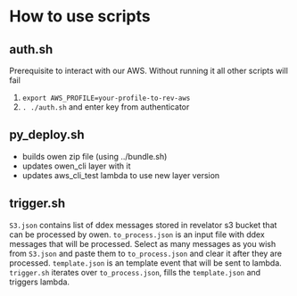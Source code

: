 # How to use scripts

## auth.sh

Prerequisite to interact with our AWS. Without running it all other scripts will fail
1. `export AWS_PROFILE=your-profile-to-rev-aws`
2. `. ./auth.sh` and enter key from authenticator

## py_deploy.sh
- builds owen zip file (using ../bundle.sh)
- updates owen_cli layer with it
- updates aws_cli_test lambda to use new layer version

## trigger.sh
`S3.json` contains list of ddex messages stored in revelator s3 bucket that can be processed by owen.
`to_process.json` is an input file with ddex messages that will be processed. Select as many messages as you wish from `S3.json` and paste them to `to_process.json` and clear it after they are processed.
`template.json` is an template event that will be sent to lambda. `trigger.sh` iterates over `to_process.json`, fills the `template.json` and triggers lambda.

